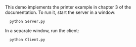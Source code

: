 This demo implements the printer example in chapter 3 of the
documentation. To run it, start the server in a window:

      python Server.py

In a separate window, run the client:

      python Client.py
